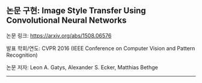 ## 논문 구현: Image Style Transfer Using Convolutional Neural Networks

논문 링크: https://arxiv.org/abs/1508.06576

발표 학회/연도: CVPR 2016 (IEEE Conference on Computer Vision and Pattern Recognition)

논문 저자: Leon A. Gatys, Alexander S. Ecker, Matthias Bethge

----------
